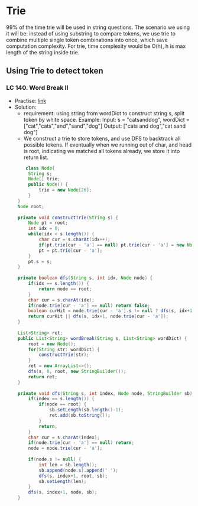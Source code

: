 # Trie
99% of the time trie will be used in string questions. The scenario we using it will be: instead of using substring to compare tokens, we use trie to combine multiple single token combinations into once, which save computation complexity. For trie, time complexity would be O(h), h is max length of the string inside trie.

## Using Trie to detect token

### LC 140. Word Break II
 - Practise: [link](https://leetcode.com/problems/word-break-ii/)
 - Solution:
   - requirement: using string from wordDict to construct string s, split token by white space. Example: Input: s = "catsanddog", wordDict = ["cat","cats","and","sand","dog"] Output: ["cats and dog","cat sand dog"]  
   - We construct a trie to store tokens, and use DFS to backtrack all possible tokens. If eventually when we running out of char, and head is root, indicating we matched all tokens already, we store it into return list.
   ```java
       class Node{
        String s;
        Node[] trie;
        public Node() {
            trie = new Node[26];
        }
    }
    Node root;
    
    private void constructTrie(String s) {
        Node pt = root;
        int idx = 0;
        while(idx < s.length()) {
            char cur = s.charAt(idx++);
            if(pt.trie[cur - 'a'] == null) pt.trie[cur - 'a'] = new Node();
            pt = pt.trie[cur - 'a'];
        }
        pt.s = s;
    }
    
    private boolean dfs(String s, int idx, Node node) {
        if(idx == s.length()) {
            return node == root;
        }
        char cur = s.charAt(idx);
        if(node.trie[cur - 'a'] == null) return false;
        boolean curHit = node.trie[cur - 'a'].s != null ? dfs(s, idx+1, root) : false;
        return curHit || dfs(s, idx+1, node.trie[cur - 'a']);
    }
    
    List<String> ret;
    public List<String> wordBreak(String s, List<String> wordDict) {
        root = new Node();
        for(String str: wordDict) {
            constructTrie(str);
        }
        ret = new ArrayList<>();
        dfs(s, 0, root, new StringBuilder());
        return ret;
    }
    
    private void dfs(String s, int index, Node node, StringBuilder sb) {
        if(index == s.length()) {
            if(node == root) {
                sb.setLength(sb.length()-1);
                ret.add(sb.toString());
            }
            return;
        }
        char cur = s.charAt(index);
        if(node.trie[cur - 'a'] == null) return;
        node = node.trie[cur - 'a'];
        
        if(node.s != null) {
            int len = sb.length();
            sb.append(node.s).append(' ');
            dfs(s, index+1, root, sb);
            sb.setLength(len);
        }
        dfs(s, index+1, node, sb);
    }
   ```
